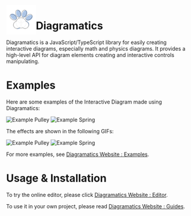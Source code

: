 <img align="left" width="80" height="80" src="https://raw.githubusercontent.com/ray-pH/ray-pH.github.io/master/img/diagramatics2.png" alt="Nabla Icon">

# Diagramatics

Diagramatics is a JavaScript/TypeScript library for easily creating interactive diagrams, especially math and physics diagrams. It provides a high-level API for diagram elements creating and interactive controls manipulating.

# Examples

Here are some examples of the Interactive Diagram made using Diagramatics:

![Example Pulley](https://raw.githubusercontent.com/ray-pH/diagramatics/main/assets/example1.png)
![Example Spring](https://raw.githubusercontent.com/ray-pH/diagramatics/main/assets/example2.png)

The effects are shown in the following GIFs:

![Example Pulley](https://raw.githubusercontent.com/ray-pH/diagramatics/main/assets/example1.gif)
![Example Spring](https://raw.githubusercontent.com/ray-pH/diagramatics/main/assets/example2.gif)

For more examples, see [Diagramatics Website : Examples](https://photon-ray.xyz/diagramatics-site/examples/).

# Usage & Installation

To try the online editor, please click [Diagramatics Website : Editor](https://photon-ray.xyz/diagramatics-site/editor/).

To use it in your own project, please read [Diagramatics Website : Guides](https://photon-ray.xyz/diagramatics-site/guides/usage/).
